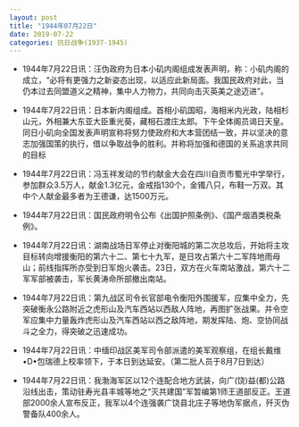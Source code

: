 ```yaml
---
layout: post
title: "1944年07月22日"
date: 2019-07-22
categories: 抗日战争(1937-1945)
---
```


<meta name="referrer" content="no-referrer" />

- 1944年7月22日讯：汪伪政府为日本小矶内阁组成发表声明，称：小矶内阁的成立，“必将有更强力之新姿态出现，以适应此新局面。我国民政府对此，当仍本过去同盟道义之精神，集中人力物力，共同向击灭英美之途迈进”。 

- 1944年7月22日讯：日本新内阁组成。首相小矶国昭，海相米内光政，陆相杉山元，外相兼大东亚大臣重光葵，藏相石渡庄太郎。下午全体阁员谒日天皇。同日小矶向全国发表声明宣称将努力使政府和大本营团结一致，并以坚决的意志加强国策的执行，借以争取战争的胜利。并称将加强和德国的关系追求共同的目标 

- 1944年7月22日讯：冯玉祥发动的节约献金大会在四川自贡市蜀光中学举行，参加群众3.5万人，献金1.3亿元，金戒指130个，金镯八只，布鞋一万双。其中个人献金最多者为王德谦，达1500万元。 

- 1944年7月22日讯：国民政府明令公布《出国护照条例》、《国产烟酒类税条例》。 

- 1944年7月22日讯：湖南战场日军停止对衡阳城的第二次总攻后，开始将主攻目标转向增援衡阳的第六十二、第七十九军，是日攻占第六十二军阵地雨母山；前线指挥所亦受到日军炮火袭击。23日，双方在火车南站激战，第六十二军军部被袭击，军长黄涛命所部撤出南站。 

- 1944年7月22日讯：第九战区司令长官部电令衡阳外围援军，应集中全力，先突破衡永公路附近之虎形山及汽车西站以西敌人阵地，再图扩张战果。并令空军应集中力量轰炸虎形山及汽车西站以西之敌阵地，期发挥陆、炮、空协同战斗之全力，得突破之迅速成功。 

- 1944年7月22日讯：中缅印战区美军司令部派遣的美军观察组，在组长戴维•D•包瑞德上校率领下，于本日到达延安。（第二批人员于8月7日到达） 

- 1944年7月22日讯：我渤海军区以12个连配合地方武装，向广(饶)益(都)公路沿线出击，策动驻寿光县丰城等地之“灭共建国”军暂编第1师王道部反正。王道部2000余人宣布反正，我军以4个连强袭广饶县北庄子等地伪军据点，歼灭伪警备队400余人。 


